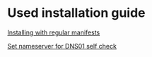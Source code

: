 # Used installation guide
[Installing with regular manifests](https://docs.cert-manager.io/en/release-0.9/getting-started/install/kubernetes.html#installing-with-regular-manifests)

[Set nameserver for DNS01 self check](https://docs.cert-manager.io/en/latest/tasks/issuers/setup-acme/dns01/index.html#setting-nameservers-for-dns01-self-check)
